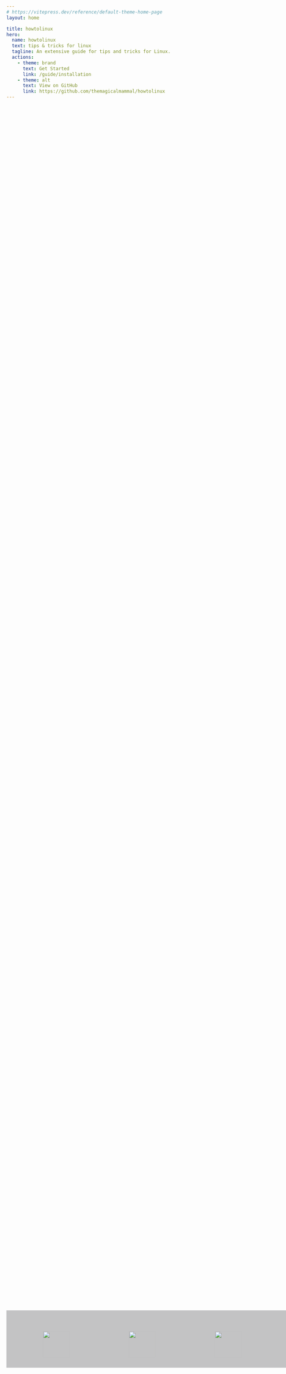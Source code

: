 ```yaml
---
# https://vitepress.dev/reference/default-theme-home-page
layout: home

title: howtolinux
hero:
  name: howtolinux
  text: tips & tricks for linux
  tagline: An extensive guide for tips and tricks for Linux.
  actions:
    - theme: brand
      text: Get Started
      link: /guide/installation
    - theme: alt
      text: View on GitHub
      link: https://github.com/themagicalmammal/howtolinux
---
```


<section class="section-infinite slide-option sticky-section">
  <div id="infinite" class="highway-slider">
    <div class="container highway-barrier">
      <ul class="highway-lane">
        <li class="highway-car"><img src='https://i.imgur.com/I3nZgfb.png' width='70px'></li>
        <li class="highway-car"><img src='https://i.imgur.com/A2nJm85.png' width='70px'></li>
        <li class="highway-car"><img src='https://i.imgur.com/2bOJNYO.png' width='70px'></li>
        <li class="highway-car"><img src='https://i.imgur.com/Y7WQN0Q.png' width='70px'></li>
        <li class="highway-car"><img src='https://i.imgur.com/AuIPhjc.png' width='70px'></li>
        <li class="highway-car"><img src='https://i.imgur.com/c0k3DKL.png' width='70px'></li>
        <li class="highway-car"><img src='https://i.imgur.com/bo7NtUF.png' width='70px'></li>
        <li class="highway-car"><img src='https://i.imgur.com/aHRAQNS.png' width='70px'></li>
      </ul>
    </div>
  </div>
</section>

<style setup>
  .section-infinite {
    display: flex;
    flex-flow: column;
    align-items: center;
  }
  section div.container {
    transition: all 0.3s ease;
  }
  section.slide-option {
    margin: 0 0 50px 0;
  }
  section.slide-option .no-marg {
    margin: 0 0 0 0;
  }
  .sticky-section {
    position: fixed;
    bottom: 8%;
    width: 100%;
  }
  div.highway-slider {
    display: flex;
    justify-content: center;
    width: 100%;
    height: 150px;
  }
  div.highway-slider div.highway-barrier {
    overflow: hidden;
    position: relative;
  }
  div.highway-slider ul.highway-lane {
    display: flex;
    height: 100%;
  }
  div.highway-slider ul.highway-lane li.highway-car {
    flex: 1;
    display: flex;
    justify-content: center;
    align-items: center;
    color: rgba(52, 52, 52, 0.8); /* Text color with 80% opacity */
  }
  @-webkit-keyframes translatestf {
    0% {
      transform: translateX(100%);
    }
    100% {
      transform: translateX(-500%);
    }
  }
  @keyframes translatestf {
    0% {
      transform: translateX(100%);
    }
    100% {
      transform: translateX(-500%);
    }
  }
  #stffull div.highway-barrier ul.highway-lane {
    width: 500%;
  }
  #stffull div.highway-barrier ul.highway-lane li.highway-car {
    -webkit-animation: translatestf 10s linear infinite;
            animation: translatestf 10s linear infinite;
  }
  @-webkit-keyframes translateinfinite {
    100% {
      transform: translateX(calc(-45px * 8));
    }
  }
  @keyframes translateinfinite {
    100% {
      transform: translateX(calc(-45px * 8));
    }
  }
  #infinite div.highway-barrier {
    background: rgba(22, 22, 24, 0.25);
  }
  #infinite div.highway-barrier::before,
  #infinite div.highway-barrier::after {
    content: " ";
    position: absolute;
    z-index: 9;
    width: 180px;
    height: 100%;
  }
  #infinite div.highway-barrier ul.highway-lane {
    width: calc(180px * 10);
  }
  #infinite div.highway-barrier ul.highway-lane li.highway-car {
    width: 180px;
    -webkit-animation: translateinfinite 3s linear infinite;
            animation: translateinfinite 3s linear infinite;
  }
</style>
